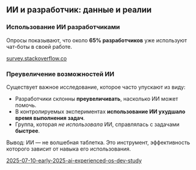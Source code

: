 ## ИИ и разработчик: данные и реалии

### Использование ИИ разработчиками

Опросы показывают, что около **65% разработчиков** уже используют чат-боты в своей работе. 

[survey.stackoverflow.co](https://survey.stackoverflow.co/2024/ai)

### Преувеличение возможностей ИИ

Существует важное исследование, которое часто упускают из виду:
*   Разработчики склонны **преувеличивать**, насколько ИИ может помочь.
*   В контролируемых экспериментах **использование ИИ ухудшало время выполнения задач**.
*   Группа, которая *не использовала* ИИ, справлялась с задачами **быстрее**.

Вывод: ИИ — не волшебная таблетка. Это инструмент, эффективность которого зависит от навыка его использования.

[2025-07-10-early-2025-ai-experienced-os-dev-study](https://metr.org/blog/2025-07-10-early-2025-ai-experienced-os-dev-study/)